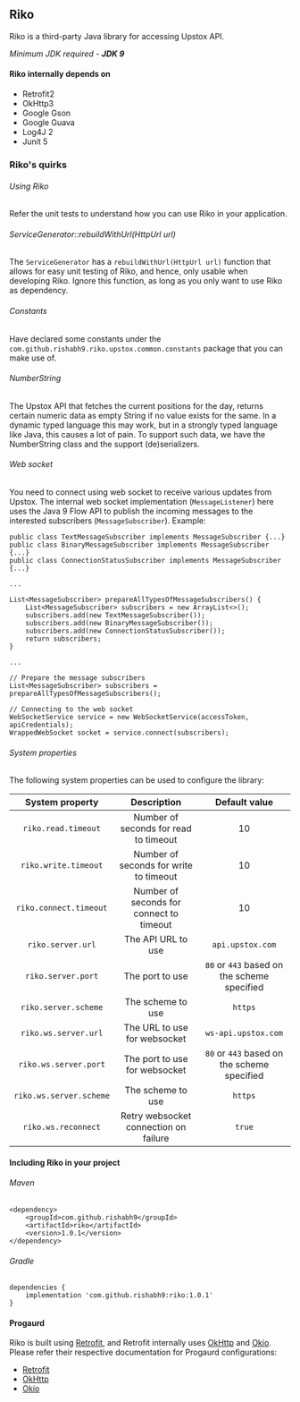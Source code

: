 ## Riko

Riko is a third-party Java library for accessing Upstox API.

*Minimum JDK required - __JDK 9__*

#### Riko internally depends on

- Retrofit2
- OkHttp3
- Google Gson
- Google Guava
- Log4J 2
- Junit 5

### Riko's quirks

###### Using Riko

Refer the unit tests to understand how you can use Riko in your application.

###### ServiceGenerator::rebuildWithUrl(HttpUrl url)

The `ServiceGenerator` has a `rebuildWithUrl(HttpUrl url)` function that allows for easy unit testing of Riko, 
and hence, only usable when developing Riko. Ignore this function, as long as you only want to use Riko as dependency.

###### Constants

Have declared some constants under the `com.github.rishabh9.riko.upstox.common.constants` package that you can make use
 of.

###### NumberString

The Upstox API that fetches the current positions for the day, returns certain numeric data as empty String if no value
exists for the same. In a dynamic typed language this may work, but in a strongly typed language like Java, this causes 
a lot of pain. To support such data, we have the NumberString class and the support (de)serializers.

###### Web socket

You need to connect using web socket to receive various updates from Upstox. The internal web socket implementation 
(`MessageListener`) here uses the Java 9 Flow API to publish the incoming messages to the interested 
subscribers (`MessageSubscriber`). Example:

    public class TextMessageSubscriber implements MessageSubscriber {...}
    public class BinaryMessageSubscriber implements MessageSubscriber {...}
    public class ConnectionStatusSubscriber implements MessageSubscriber {...}
    
    ...

    List<MessageSubscriber> prepareAllTypesOfMessageSubscribers() {
        List<MessageSubscriber> subscribers = new ArrayList<>();
        subscribers.add(new TextMessageSubscriber());
        subscribers.add(new BinaryMessageSubscriber());
        subscribers.add(new ConnectionStatusSubscriber());
        return subscribers;
    }
    
    ...
    
    // Prepare the message subscribers
    List<MessageSubscriber> subscribers = prepareAllTypesOfMessageSubscribers();
    
    // Connecting to the web socket
    WebSocketService service = new WebSocketService(accessToken, apiCredentials);
    WrappedWebSocket socket = service.connect(subscribers);

###### System properties

The following system properties can be used to configure the library:

|System property|Description|Default value|
|:---:|:---:|:---:|
|`riko.read.timeout`|Number of seconds for read to timeout|10|
|`riko.write.timeout`|Number of seconds for write to timeout|10|
|`riko.connect.timeout`|Number of seconds for connect to timeout|10|
|`riko.server.url`|The API URL to use|`api.upstox.com`|
|`riko.server.port`|The port to use|`80` or `443` based on the scheme specified|
|`riko.server.scheme`|The scheme to use|`https`|
|`riko.ws.server.url`|The URL to use for websocket|`ws-api.upstox.com`|
|`riko.ws.server.port`|The port to use for websocket|`80` or `443` based on the scheme specified|
|`riko.ws.server.scheme`|The scheme to use|`https`|
|`riko.ws.reconnect`|Retry websocket connection on failure|`true`|


#### Including Riko in your project

###### Maven

    <dependency>
        <groupId>com.github.rishabh9</groupId>
        <artifactId>riko</artifactId>
        <version>1.0.1</version>
    </dependency>

###### Gradle

    dependencies {
        implementation 'com.github.rishabh9:riko:1.0.1'
    }

#### Progaurd

Riko is built using [Retrofit](http://square.github.io/retrofit/), 
and Retrofit internally uses [OkHttp](https://github.com/square/okhttp) 
and [Okio](https://github.com/square/okio).
Please refer their respective documentation for Progaurd configurations:

- [Retrofit](https://github.com/square/retrofit#proguard)
- [OkHttp](https://github.com/square/okhttp#proguard)
- [Okio](https://github.com/square/okio#proguard)
